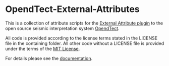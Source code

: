 # OpendTect-External-Attributes
This is a collection of attribute scripts for the [External Attribute plugin](http://waynegm.github.io/OpendTect-Plugin-Docs/Attributes/ExternalAttrib/) to the open source seismic interpretation system [OpendTect](http://www.opendtect.org).

All code is provided according to the license terms stated in the LICENSE file in the containing folder.  All other code without a LICENSE file is provided under the terms of the [MIT License](./LICENSE).

For details please see the [documentation](http://waynegm.github.io/OpendTect-Plugin-Docs/External_Attributes/).
